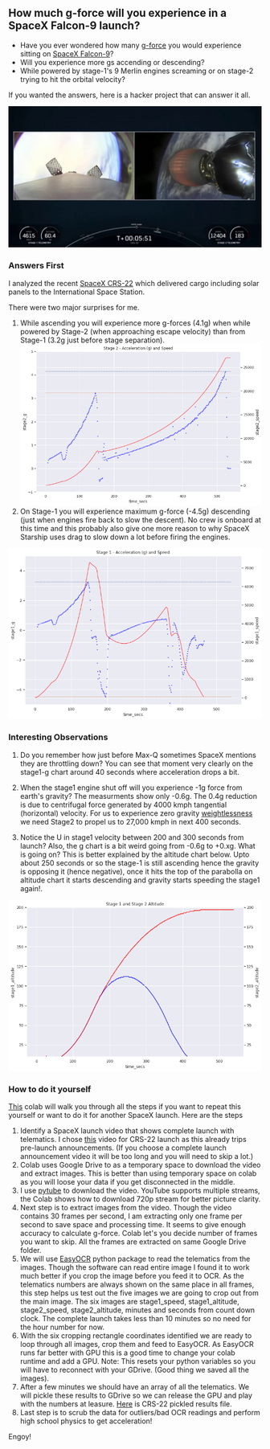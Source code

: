 ## How much g-force will you experience in a SpaceX Falcon-9 launch?

- Have you ever wondered how many [g-force](https://en.wikipedia.org/wiki/G-force) you would experience sitting on [SpaceX Falcon-9](https://www.spacex.com/vehicles/falcon-9/)? 
- Will you experience more gs accending or descending? 
- While powered by stage-1's 9 Merlin engines screaming or on stage-2 trying to hit the orbital velocity?

If you wanted the answers, here is a hacker project that can answer it all.

![CRS-22 Launch](crs-22.png)

### Answers First

I analyzed the recent [SpaceX CRS-22](https://en.wikipedia.org/wiki/SpaceX_CRS-22) which delivered cargo including solar panels to the International Space Station.

There were two major surprises for me.
1. While ascending you will experience more g-forces (4.1g) when while powered by Stage-2 (when approaching escape velocity) than from Stage-1 (3.2g just before stage separation).
![stage-2 acceleration](stage2-g.png)
2. On Stage-1 you will experience maximum g-force (-4.5g) descending (just when engines fire back to slow the descent). No crew is onboard at this time and this probably also give one more reason to why SpaceX Starship uses drag to slow down a lot before firing the engines.

![stage-1 acceleration](stage1-g.png)

### Interesting Observations

1. Do you remember how just before Max-Q sometimes SpaceX mentions they are throttling down? You can see that moment very clearly on the stage1-g chart around 40 seconds where acceleration drops a bit.

2. When the stage1 engine shut off will you experience -1g force from earth's gravity? The measurments show only -0.6g. The 0.4g reduction is due to centrifugal force generated by 4000 kmph tangential (horizontal) velocity. For us to experience zero gravity [weightlessness](https://en.wikipedia.org/wiki/Weightlessness) we need Stage2 to propel us to 27,000 kmph in next 400 seconds.

3. Notice the U in stage1 velocity between 200 and 300 seconds from launch? Also, the g chart is a bit weird going from -0.6g to +0.xg. What is going on?
This is better explained by the altitude chart below. Upto about 250 seconds or so the stage-1 is still ascending hence the gravity is opposing it (hence negative), once it hits the top of the parabolla on altitude chart it starts descending and gravity starts speeding the stage1 again!.

![stage-1 altitude](altitude.png)


### How to do it yourself

[This](https://github.com/sjamthe/spacex-launch-analysis/blob/main/spacex_launch_parser.ipynb) colab will walk you through all the steps if you want to repeat this yourself or want to do it for another SpaceX launch. Here are the steps

1. Identify a SpaceX launch video that shows complete launch with telematics. I chose [this](https://www.youtube.com/watch?v=cYTTKfMKdGg) video for CRS-22 launch as this already trips pre-launch announcements. (If you choose a complete launch announcement video it will be too long and you will need to skip a lot.)
2. Colab uses Google Drive to as a temporary space to download the video and extract images. This is better than using temporary space on colab as you will loose your data if you get disconnected in the middle.
3. I use [pytube](https://pytube.io/en/latest/) to download the video. YouTube supports multiple streams, the Colab shows how to download 720p stream for better picture clarity.
4. Next step is to extract images from the video. Though the video contains 30 frames per second, I am extracting only one frame per second to save space and processing time. It seems to give enough accuracy to calculate g-force. Colab let's you decide number of frames you want to skip. All the frames are extracted on same Google Drive folder.
5. We will use [EasyOCR](https://github.com/JaidedAI/EasyOCR) python package to read the telematics from the images. Though the software can read entire image I found it to work much better if you crop the image before you feed it to OCR. As the telematics numbers are always shown on the same place in all frames, this step helps us test out the five images we are going to crop out from the main image. The six images are stage1_speed, stage1_altitude, stage2_speed, stage2_altitude, minutes and seconds from count down clock. The complete launch takes less than 10 minutes so no need for the hour number for now.
6. With the six cropping rectangle coordinates identified we are ready to loop through all images, crop them and feed to EasyOCR. As EasyOCR runs far better with GPU this is a good time to change your colab runtime and add a GPU. Note: This resets your python variables so you will have to reconnect with your GDrive. (Good thing we saved all the images).
7. After a few minutes we should have an array of all the telematics. We will pickle these results to GDrive so we can release the GPU and play with the numbers at leasure. [Here](crs-22-results.p) is CRS-22 pickled results file.
8. Last step is to scrub the data for outliers/bad OCR readings and perform high school physics to get acceleration!

Engoy!

